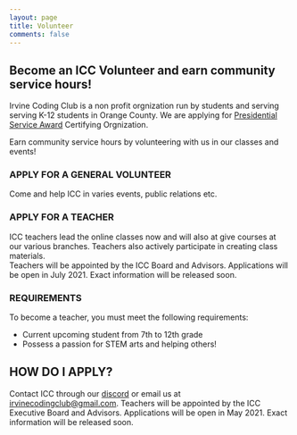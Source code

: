```yaml
---
layout: page
title: Volunteer
comments: false
---
```


## Become an ICC Volunteer and earn community service hours!

Irvine Coding Club is a non profit orgnization run by students and serving serving K-12 students in Orange County.
We are applying for [Presidential Service Award](https://www.presidentialserviceawards.gov/) Certifying Orgnization.

Earn community service hours by volunteering with us in our classes and events!  

### APPLY FOR A GENERAL VOLUNTEER
Come and help ICC in varies events, public relations etc.

### APPLY FOR A TEACHER  
ICC teachers lead the online classes now and will also at give courses at our various branches. Teachers also actively participate in creating class materials.  
Teachers will be appointed by the ICC Board and Advisors. Applications will be open in July 2021. Exact information will be released soon.

### REQUIREMENTS  
To become a teacher, you must meet the following requirements:
* Current upcoming student from 7th to 12th grade
* Possess a passion for STEM arts and helping others!

## HOW DO I APPLY?  
Contact ICC through our [discord](/discord) or email us at irvinecodingclub@gmail.com.
Teachers will be appointed by the ICC Executive Board and Advisors. Applications will be open in May 2021. Exact information will be released soon.

​
